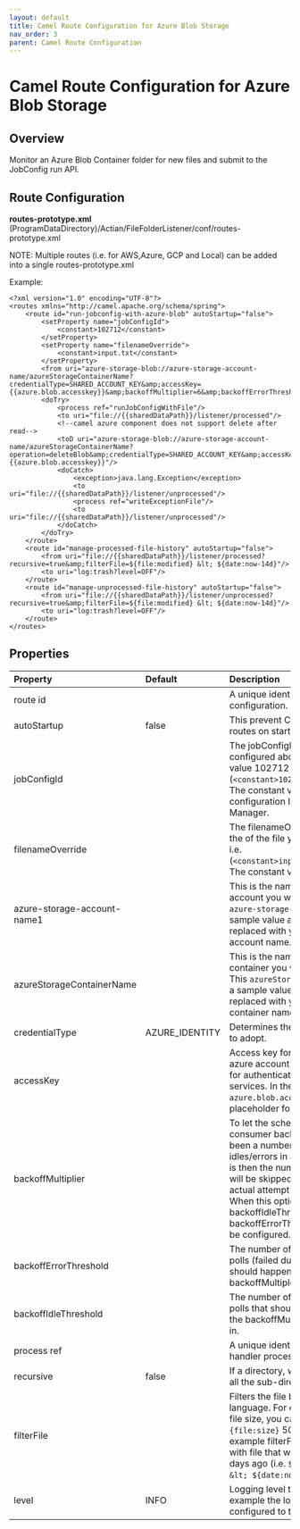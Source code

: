 ```yaml
---
layout: default
title: Camel Route Configuration for Azure Blob Storage
nav_order: 3
parent: Camel Route Configuration
---
```

# Camel Route Configuration for Azure Blob Storage

## Overview

Monitor an Azure Blob Container folder for new files and submit to the JobConfig run API.

## Route Configuration

**routes-prototype.xml**
(ProgramDataDirectory)/Actian/FileFolderListener/conf/routes-prototype.xml

NOTE: Multiple routes (i.e. for AWS,Azure, GCP and Local) can be added into a single routes-prototype.xml

Example:
```
<?xml version="1.0" encoding="UTF-8"?>
<routes xmlns="http://camel.apache.org/schema/spring">    
    <route id="run-jobconfig-with-azure-blob" autoStartup="false">
        <setProperty name="jobConfigId">
            <constant>102712</constant>
        </setProperty>
        <setProperty name="filenameOverride">
            <constant>input.txt</constant>
        </setProperty>
        <from uri="azure-storage-blob://azure-storage-account-name/azureStorageContainerName?credentialType=SHARED_ACCOUNT_KEY&amp;accessKey={{azure.blob.accesskey}}&amp;backoffMultiplier=6&amp;backoffErrorThreshold=5&amp;backoffIdleThreshold=5"/>
        <doTry>
            <process ref="runJobConfigWithFile"/>
            <to uri="file://{{sharedDataPath}}/listener/processed"/>
            <!--camel azure component does not support delete after read-->
            <toD uri="azure-storage-blob://azure-storage-account-name/azureStorageContainerName?operation=deleteBlob&amp;credentialType=SHARED_ACCOUNT_KEY&amp;accessKey={{azure.blob.accesskey}}"/>
            <doCatch>
                <exception>java.lang.Exception</exception>
                <to uri="file://{{sharedDataPath}}/listener/unprocessed"/>
                <process ref="writeExceptionFile"/>
                <to uri="file://{{sharedDataPath}}/listener/unprocessed"/>
            </doCatch>
        </doTry>
    </route>    
    <route id="manage-processed-file-history" autoStartup="false">
        <from uri="file://{{sharedDataPath}}/listener/processed?recursive=true&amp;filterFile=${file:modified} &lt; ${date:now-14d}"/>
        <to uri="log:trash?level=OFF"/>
    </route>
    <route id="manage-unprocessed-file-history" autoStartup="false">
        <from uri="file://{{sharedDataPath}}/listener/unprocessed?recursive=true&amp;filterFile=${file:modified} &lt; ${date:now-14d}"/>
        <to uri="log:trash?level=OFF"/>
    </route>
</routes>
```
## Properties

| Property                | Default | Description                                                                                                                                                                                                                               |
| :---------------------- | :------ | :---------------------------------------------------------------------------------------------------------------------------------------------------------------------------------------------------------------------------------------- |
| route id                      |         | A unique identifier for the route configuration.                                                                                                                                                                                                     |
| autoStartup           | false       | This prevent Camel starting the routes on startup.                                                                                                                                                                                         |
| jobConfigId              |         | The jobConfigId property is configured above with constant value 102712 i.e. (```<constant>102712</constant>```). The constant value is the job configuration Id in your Integration Manager.                                                                                                                                                                                  |
| filenameOverride              |         | The filenameOverride property is the of the file you want to override i.e. (```<constant>input.txt</constant>```). The constant value is input.txt.      |
| azure-storage-account-name1                  |     | This is the name of your storage account you want to specify. This  ```azure-storage-account-name1``` is a sample value and this need to be replaced with your storage account name.                                                                                                                                                                             |
| azureStorageContainerName                  |     | This is the name of your storage container you want to specify. This   ```azureStorageContainerName``` is a sample value and this need to be replaced with your storage container name.                                                                                                                                                                             |
| credentialType      | AZURE_IDENTITY        | Determines the credential strategy to adopt.                                                                                                                                                                                              |
| accessKey    |         | Access key for the associated azure account name to be used for authentication with azure blob services. In the above example ```azure.blob.accesskey``` is the placeholder for accesskey value.                                                                                                                                                   |
| backoffMultiplier       |         | To let the scheduled polling consumer backoff if there has been a number of subsequent idles/errors in a row. The multiplier is then the number of polls that will be skipped before the next actual attempt is happening again. When this option is in use then backoffIdleThreshold and/or backoffErrorThreshold must also be configured.                                      |
| backoffErrorThreshold       |         | The number of subsequent error polls (failed due some error) that should happen before the backoffMultipler should kick-in.    |
| backoffIdleThreshold       |         | The number of subsequent idle polls that should happen before the backoffMultipler should kick-in.    |
| process ref       |         | A unique identifier for error handler process.    |
| recursive       | false       | If a directory, will look for files in all the sub-directories as well.    |
| filterFile      |         | Filters the file based on Simple language. For example to filter on file size, you can use ```$\{file:size}``` 5000. In the above example filterFile is configured with file that was modified over 14 days ago (i.e. ```${file:modified} &lt; ${date:now-14d}``` ).  |
| level       | INFO        | Logging level to use. In the above example the log endpoint is configured to trash.  |